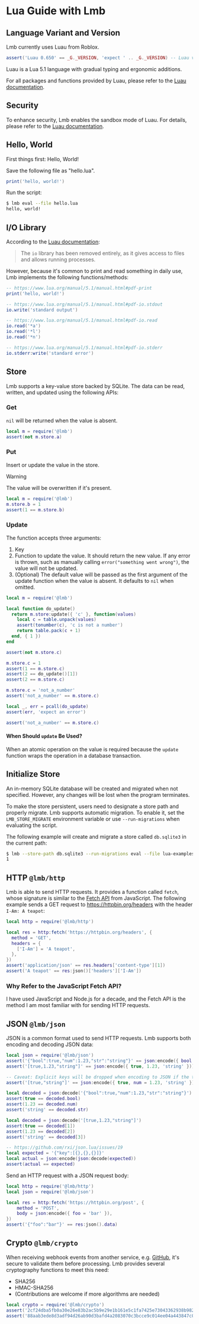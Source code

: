 # Lua Guide with Lmb

## Language Variant and Version

Lmb currently uses Luau from Roblox.

```lua
assert('Luau 0.650' == _G._VERSION, 'expect ' .. _G._VERSION) -- Luau version
```

Luau is a Lua 5.1 language with gradual typing and ergonomic additions.

For all packages and functions provided by Luau, please refer to the [Luau documentation](https://luau-lang.org/library).

## Security

To enhance security, Lmb enables the sandbox mode of Luau. For details, please refer to the [Luau documentation](https://luau-lang.org/sandbox).

## Hello, World

First things first: Hello, World!

Save the following file as "hello.lua".

```lua
print('hello, world!')
```

Run the script:

```sh
$ lmb eval --file hello.lua
hello, world!
```

## I/O Library

According to the [Luau documentation](https://luau-lang.org/sandbox#library):

> The `io` library has been removed entirely, as it gives access to files and allows running processes.

However, because it's common to print and read something in daily use, Lmb implements the following functions/methods:

```lua
-- https://www.lua.org/manual/5.1/manual.html#pdf-print
print('hello, world!')

-- https://www.lua.org/manual/5.1/manual.html#pdf-io.stdout
io.write('standard output')

-- https://www.lua.org/manual/5.1/manual.html#pdf-io.read
io.read('*a')
io.read('*l')
io.read('*n')

-- https://www.lua.org/manual/5.1/manual.html#pdf-io.stderr
io.stderr:write('standard error')
```

## Store

Lmb supports a key-value store backed by SQLite. The data can be read, written, and updated using the following APIs:

### Get

`nil` will be returned when the value is absent.

```lua
local m = require('@lmb')
assert(not m.store.a)
```

### Put

Insert or update the value in the store.

> [!WARNING]
> The value will be overwritten if it's present.

```lua
local m = require('@lmb')
m.store.b = 1
assert(1 == m.store.b)
```

### Update

The function accepts three arguments:

1. Key
2. Function to update the value. It should return the new value. If any error is thrown, such as manually calling `error("something went wrong")`, the value will not be updated.
3. (Optional) The default value will be passed as the first argument of the update function when the value is absent. It defaults to `nil` when omitted.

```lua
local m = require('@lmb')

local function do_update()
  return m.store:update({ 'c' }, function(values)
    local c = table.unpack(values)
    assert(tonumber(c), 'c is not a number')
    return table.pack(c + 1)
  end, { 1 })
end

assert(not m.store.c)

m.store.c = 1
assert(1 == m.store.c)
assert(2 == do_update()[1])
assert(2 == m.store.c)

m.store.c = 'not_a_number'
assert('not_a_number' == m.store.c)

local _, err = pcall(do_update)
assert(err, 'expect an error')

assert('not_a_number' == m.store.c)
```

#### When Should `update` Be Used?

When an atomic operation on the value is required because the `update` function wraps the operation in a database transaction.

## Initialize Store

An in-memory SQLite database will be created and migrated when not specified. However, any changes will be lost when the program terminates.

To make the store persistent, users need to designate a store path and properly migrate. Lmb supports automatic migration. To enable it, set the `LMB_STORE_MIGRATE` environment variable or use `--run-migrations` when evaluating the script.

The following example will create and migrate a store called `db.sqlite3` in the current path:

```sh
$ lmb --store-path db.sqlite3 --run-migrations eval --file lua-examples/store.lua
1
```

## HTTP `@lmb/http`

Lmb is able to send HTTP requests. It provides a function called `fetch`, whose signature is similar to the [Fetch API](https://developer.mozilla.org/en-US/docs/Web/API/Fetch_API/Using_Fetch) from JavaScript. The following example sends a GET request to <https://httpbin.org/headers> with the header `I-Am: A teapot`:

```lua
local http = require('@lmb/http')

local res = http:fetch('https://httpbin.org/headers', {
  method = 'GET',
  headers = {
    ['I-Am'] = 'A teapot',
  },
})
assert('application/json' == res.headers['content-type'][1])
assert('A teapot' == res:json()['headers']['I-Am'])
```

### Why Refer to the JavaScript Fetch API?

I have used JavaScript and Node.js for a decade, and the Fetch API is the method
I am most familiar with for sending HTTP requests.

## JSON `@lmb/json`

JSON is a common format used to send HTTP requests. Lmb supports both encoding and decoding JSON data:

```lua
local json = require('@lmb/json')
assert('{"bool":true,"num":1.23,"str":"string"}' == json:encode({ bool = true, num = 1.23, str = 'string' }))
assert('[true,1.23,"string"]' == json:encode({ true, 1.23, 'string' }))

-- Caveat: Explicit keys will be dropped when encoding to JSON if the table is mixed with explicit and implicit keys.
assert('[true,"string"]' == json:encode({ true, num = 1.23, 'string' }))

local decoded = json:decode('{"bool":true,"num":1.23,"str":"string"}')
assert(true == decoded.bool)
assert(1.23 == decoded.num)
assert('string' == decoded.str)

local decoded = json:decode('[true,1.23,"string"]')
assert(true == decoded[1])
assert(1.23 == decoded[2])
assert('string' == decoded[3])

-- https://github.com/rxi/json.lua/issues/19
local expected = '{"key":[{},{},{}]}'
local actual = json:encode(json:decode(expected))
assert(actual == expected)
```

Send an HTTP request with a JSON request body:

```lua
local http = require('@lmb/http')
local json = require('@lmb/json')

local res = http:fetch('https://httpbin.org/post', {
	method = 'POST',
	body = json:encode({ foo = 'bar' }),
})
assert('{"foo":"bar"}' == res:json().data)
```

## Crypto `@lmb/crypto`

When receiving webhook events from another service, e.g. [GitHub](https://docs.github.com/en/webhooks/using-webhooks/validating-webhook-deliveries), it's secure to validate them before processing. Lmb provides several cryptography functions to meet this need:

- SHA256
- HMAC-SHA256
- (Contributions are welcome if more algorithms are needed)

```lua
local crypto = require('@lmb/crypto')
assert('2cf24dba5fb0a30e26e83b2ac5b9e29e1b161e5c1fa7425e73043362938b9824' == crypto:sha256('hello'))
assert('88aab3ede8d3adf94d26ab90d3bafd4a2083070c3bcce9c014ee04a443847c0b' == crypto:hmac('sha256', 'hello', 'secret'))
```
